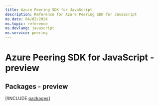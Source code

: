 ```yaml
---
title: Azure Peering SDK for JavaScript
description: Reference for Azure Peering SDK for JavaScript
ms.date: 04/02/2024
ms.topic: reference
ms.devlang: javascript
ms.service: peering
---
```

# Azure Peering SDK for JavaScript - preview
## Packages - preview
[!INCLUDE [packages](peering-index.md)]